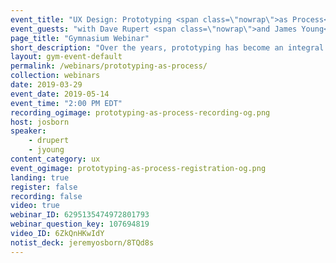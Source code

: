 ```yaml
---
event_title: "UX Design: Prototyping <span class=\"nowrap\">as Process</span>"
event_guests: "with Dave Rupert <span class=\"nowrap\">and James Young</span>"
page_title: "Gymnasium Webinar"
short_description: "Over the years, prototyping has become an integral part of digital product development. Learn the ins and outs of modern design documentation and the new tools that aim to improve it from three industry experts."
layout: gym-event-default
permalink: /webinars/prototyping-as-process/
collection: webinars
date: 2019-03-29
event_date: 2019-05-14
event_time: "2:00 PM EDT"
recording_ogimage: prototyping-as-process-recording-og.png
host: josborn
speaker:
    - drupert
    - jyoung
content_category: ux
event_ogimage: prototyping-as-process-registration-og.png
landing: true
register: false
recording: false
video: true
webinar_ID: 6295135474972801793
webinar_question_key: 107694819
video_ID: 6ZkQnHKwIdY
notist_deck: jeremyosborn/8TQd8s
---
```

